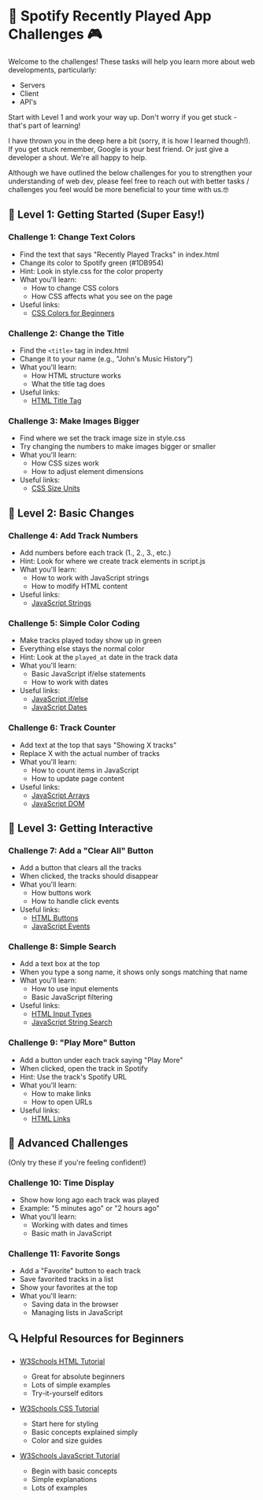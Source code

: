 # 🎵 Spotify Recently Played App Challenges 🎮

Welcome to the challenges! These tasks will help you learn more about web developments, particularly:
- Servers
- Client
- API's

Start with Level 1 and work your way up. Don't worry if you get stuck - that's part of learning!

I have thrown you in the deep here a bit (sorry, it is how I learned though!). If you get stuck remember, Google is your best friend. Or just give a developer a shout. We're all happy to help.

Although we have outlined the below challenges for you to strengthen your understanding of web dev, please feel free to reach out with better tasks / challenges you feel would be more beneficial to your time with us.🤓

## 🌟 Level 1: Getting Started (Super Easy!)

### Challenge 1: Change Text Colors
- Find the text that says "Recently Played Tracks" in index.html
- Change its color to Spotify green (#1DB954)
- Hint: Look in style.css for the color property
- What you'll learn:
  - How to change CSS colors
  - How CSS affects what you see on the page
- Useful links:
  - [CSS Colors for Beginners](https://www.w3schools.com/css/css_colors.asp)

### Challenge 2: Change the Title
- Find the `<title>` tag in index.html
- Change it to your name (e.g., "John's Music History")
- What you'll learn:
  - How HTML structure works
  - What the title tag does
- Useful links:
  - [HTML Title Tag](https://www.w3schools.com/tags/tag_title.asp)

### Challenge 3: Make Images Bigger
- Find where we set the track image size in style.css
- Try changing the numbers to make images bigger or smaller
- What you'll learn:
  - How CSS sizes work
  - How to adjust element dimensions
- Useful links:
  - [CSS Size Units](https://www.w3schools.com/css/css_units.asp)

## 🌟 Level 2: Basic Changes

### Challenge 4: Add Track Numbers
- Add numbers before each track (1., 2., 3., etc.)
- Hint: Look for where we create track elements in script.js
- What you'll learn:
  - How to work with JavaScript strings
  - How to modify HTML content
- Useful links:
  - [JavaScript Strings](https://www.w3schools.com/js/js_strings.asp)

### Challenge 5: Simple Color Coding
- Make tracks played today show up in green
- Everything else stays the normal color
- Hint: Look at the `played_at` date in the track data
- What you'll learn:
  - Basic JavaScript if/else statements
  - How to work with dates
- Useful links:
  - [JavaScript if/else](https://www.w3schools.com/js/js_if_else.asp)
  - [JavaScript Dates](https://www.w3schools.com/js/js_dates.asp)

### Challenge 6: Track Counter
- Add text at the top that says "Showing X tracks"
- Replace X with the actual number of tracks
- What you'll learn:
  - How to count items in JavaScript
  - How to update page content
- Useful links:
  - [JavaScript Arrays](https://www.w3schools.com/js/js_arrays.asp)
  - [JavaScript DOM](https://www.w3schools.com/js/js_htmldom.asp)

## 🌟 Level 3: Getting Interactive

### Challenge 7: Add a "Clear All" Button
- Add a button that clears all the tracks
- When clicked, the tracks should disappear
- What you'll learn:
  - How buttons work
  - How to handle click events
- Useful links:
  - [HTML Buttons](https://www.w3schools.com/tags/tag_button.asp)
  - [JavaScript Events](https://www.w3schools.com/js/js_events.asp)

### Challenge 8: Simple Search
- Add a text box at the top
- When you type a song name, it shows only songs matching that name
- What you'll learn:
  - How to use input elements
  - Basic JavaScript filtering
- Useful links:
  - [HTML Input Types](https://www.w3schools.com/html/html_form_input_types.asp)
  - [JavaScript String Search](https://www.w3schools.com/js/js_string_search.asp)

### Challenge 9: "Play More" Button
- Add a button under each track saying "Play More"
- When clicked, open the track in Spotify
- Hint: Use the track's Spotify URL
- What you'll learn:
  - How to make links
  - How to open URLs
- Useful links:
  - [HTML Links](https://www.w3schools.com/html/html_links.asp)

## 🌟 Advanced Challenges
(Only try these if you're feeling confident!)

### Challenge 10: Time Display
- Show how long ago each track was played
- Example: "5 minutes ago" or "2 hours ago"
- What you'll learn:
  - Working with dates and times
  - Basic math in JavaScript

### Challenge 11: Favorite Songs
- Add a "Favorite" button to each track
- Save favorited tracks in a list
- Show your favorites at the top
- What you'll learn:
  - Saving data in the browser
  - Managing lists in JavaScript

## 🔍 Helpful Resources for Beginners

- [W3Schools HTML Tutorial](https://www.w3schools.com/html/default.asp)
  - Great for absolute beginners
  - Lots of simple examples
  - Try-it-yourself editors

- [W3Schools CSS Tutorial](https://www.w3schools.com/css/default.asp)
  - Start here for styling
  - Basic concepts explained simply
  - Color and size guides

- [W3Schools JavaScript Tutorial](https://www.w3schools.com/js/default.asp)
  - Begin with basic concepts
  - Simple explanations
  - Lots of examples
